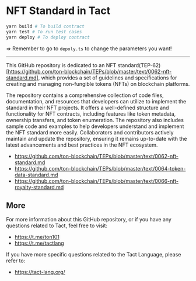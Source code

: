 # NFT Standard in Tact

```bash
yarn build # To build contract
yarn test # To run test cases
yarn deploy # To deploy contract
```

=> Remember to go to `depoly.ts` to change the parameters you want!


--------
This GitHub repository is dedicated to an NFT standard(TEP-62)[https://github.com/ton-blockchain/TEPs/blob/master/text/0062-nft-standard.md], which provides a set of guidelines and specifications for creating and managing non-fungible tokens (NFTs) on blockchain platforms.

The repository contains a comprehensive collection of code files, documentation, and resources that developers can utilize to implement the standard in their NFT projects. It offers a well-defined structure and functionality for NFT contracts, including features like token metadata, ownership transfers, and token enumeration. The repository also includes sample code and examples to help developers understand and implement the NFT standard more easily. Collaborators and contributors actively maintain and update the repository, ensuring it remains up-to-date with the latest advancements and best practices in the NFT ecosystem.

-   https://github.com/ton-blockchain/TEPs/blob/master/text/0062-nft-standard.md
-   https://github.com/ton-blockchain/TEPs/blob/master/text/0064-token-data-standard.md
-   https://github.com/ton-blockchain/TEPs/blob/master/text/0066-nft-royalty-standard.md

## More

For more information about this GitHub repository, or if you have any questions related to Tact, feel free to visit:

-   https://t.me/ton101
-   https://t.me/tactlang

If you have more specific questions related to the Tact Language, please refer to:

-   https://tact-lang.org/
